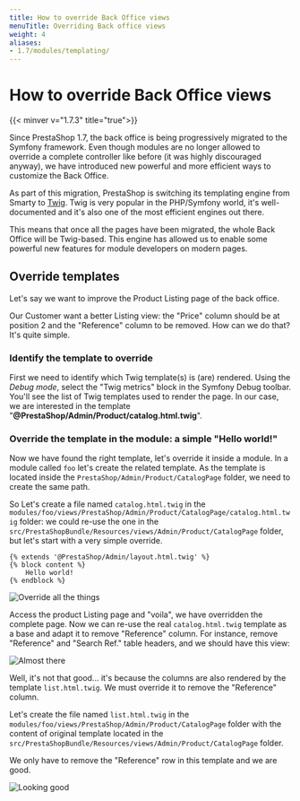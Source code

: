 ```yaml
---
title: How to override Back Office views
menuTitle: Overriding Back office views
weight: 4
aliases:
- 1.7/modules/templating/
---
```


# How to override Back Office views
{{< minver v="1.7.3" title="true">}}

Since PrestaShop 1.7, the back office is being progressively migrated to the Symfony framework. Even though modules are no longer allowed to override a complete controller like before (it was highly discouraged anyway), we have introduced new powerful and more efficient ways to customize the Back Office.

As part of this migration, PrestaShop is switching its templating engine from Smarty to [Twig](https://twig.symfony.com/). Twig is very popular in the PHP/Symfony world, it's well-documented and it's also one of the most efficient engines out there.

This means that once all the pages have been migrated, the whole Back Office will be Twig-based. This engine has allowed us to enable some powerful new features for module developers on modern pages. 

## Override templates

Let's say we want to improve the Product Listing page of the back office.

Our Customer want a better Listing view: the "Price" column should be at position 2 and the "Reference" column to be removed. How can we do that? It's quite simple.

### Identify the template to override

First we need to identify which Twig template(s) is (are) rendered. Using the *Debug mode*, select the "Twig metrics" block in the Symfony Debug toolbar. You'll see the list of Twig templates used to render the page. In our case, we are interested in the template "**@PrestaShop/Admin/Product/catalog.html.twig**".

### Override the template in the module: a simple "Hello world!"

Now we have found the right template, let's override it inside a module.
In a module called `foo` let's create the related template. As the template is located inside the `PrestaShop/Admin/Product/CatalogPage` folder, we need to create the same path.

So Let's create a file named `catalog.html.twig` in the `modules/foo/views/PrestaShop/Admin/Product/CatalogPage/catalog.html.twig` folder: we could re-use the one in the `src/PrestaShopBundle/Resources/views/Admin/Product/CatalogPage` folder, but let's start with a very simple override.

```twig
{% extends '@PrestaShop/Admin/layout.html.twig' %}
{% block content %}
    Hello world!
{% endblock %}
```

![Override all the things](../img/bo-override-1.png)

Access the product Listing page and "voila", we have overridden the complete page. Now we can re-use the real `catalog.html.twig` template as a base and adapt it to remove "Reference" column. For instance, remove "Reference" and "Search Ref." table headers, and we should have this view:

![Almost there](../img/bo-override-2.png)

Well, it's not that good... it's because the columns are also rendered by the template `list.html.twig`. We must override it to remove the "Reference" column.

Let's create the file named `list.html.twig` in the `modules/foo/views/PrestaShop/Admin/Product/CatalogPage` folder with the content of original template located in the `src/PrestaShopBundle/Resources/views/Admin/Product/CatalogPage` folder.

We only have to remove the "Reference" row in this template and we are good.

![Looking good](../img/bo-override-3.png)
